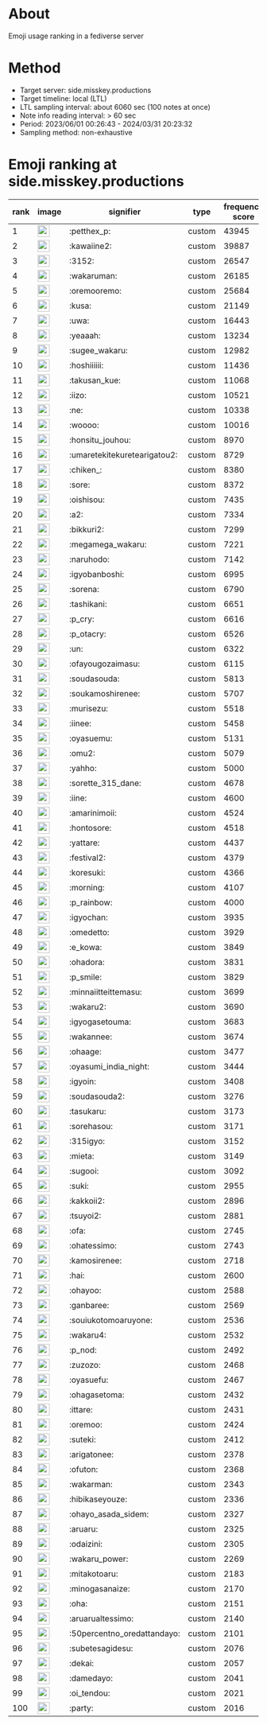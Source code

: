 # About
Emoji usage ranking in a fediverse server

# Method
- Target server: side.misskey.productions
- Target timeline: local (LTL)
- LTL sampling interval: about 6060 sec (100 notes at once)
- Note info reading interval: > 60 sec
- Period: 2023/06/01 00:26:43 - 2024/03/31 20:23:32 
- Sampling method: non-exhaustive

# Emoji ranking at side.misskey.productions

|rank|image|signifier|type|frequency score|
|----|----|----|----|----|
|1|<img height="24" src="https://side.misskey.productions/emoji/petthex_p.webp">|:petthex_p:|custom|43945|
|2|<img height="24" src="https://side.misskey.productions/emoji/kawaiine2.webp">|:kawaiine2:|custom|39887|
|3|<img height="24" src="https://side.misskey.productions/emoji/3152.webp">|:3152:|custom|26547|
|4|<img height="24" src="https://side.misskey.productions/emoji/wakaruman.webp">|:wakaruman:|custom|26185|
|5|<img height="24" src="https://side.misskey.productions/emoji/oremooremo.webp">|:oremooremo:|custom|25684|
|6|<img height="24" src="https://side.misskey.productions/emoji/kusa.webp">|:kusa:|custom|21149|
|7|<img height="24" src="https://side.misskey.productions/emoji/uwa.webp">|:uwa:|custom|16443|
|8|<img height="24" src="https://side.misskey.productions/emoji/yeaaah.webp">|:yeaaah:|custom|13234|
|9|<img height="24" src="https://side.misskey.productions/emoji/sugee_wakaru.webp">|:sugee_wakaru:|custom|12982|
|10|<img height="24" src="https://side.misskey.productions/emoji/hoshiiiiii.webp">|:hoshiiiiii:|custom|11436|
|11|<img height="24" src="https://side.misskey.productions/emoji/takusan_kue.webp">|:takusan_kue:|custom|11068|
|12|<img height="24" src="https://side.misskey.productions/emoji/iizo.webp">|:iizo:|custom|10521|
|13|<img height="24" src="https://side.misskey.productions/emoji/ne.webp">|:ne:|custom|10338|
|14|<img height="24" src="https://side.misskey.productions/emoji/woooo.webp">|:woooo:|custom|10016|
|15|<img height="24" src="https://side.misskey.productions/emoji/honsitu_jouhou.webp">|:honsitu_jouhou:|custom|8970|
|16|<img height="24" src="https://side.misskey.productions/emoji/umaretekitekuretearigatou2.webp">|:umaretekitekuretearigatou2:|custom|8729|
|17|<img height="24" src="https://side.misskey.productions/emoji/chiken_.webp">|:chiken_:|custom|8380|
|18|<img height="24" src="https://side.misskey.productions/emoji/sore.webp">|:sore:|custom|8372|
|19|<img height="24" src="https://side.misskey.productions/emoji/oishisou.webp">|:oishisou:|custom|7435|
|20|<img height="24" src="https://side.misskey.productions/emoji/a2.webp">|:a2:|custom|7334|
|21|<img height="24" src="https://side.misskey.productions/emoji/bikkuri2.webp">|:bikkuri2:|custom|7299|
|22|<img height="24" src="https://side.misskey.productions/emoji/megamega_wakaru.webp">|:megamega_wakaru:|custom|7221|
|23|<img height="24" src="https://side.misskey.productions/emoji/naruhodo.webp">|:naruhodo:|custom|7142|
|24|<img height="24" src="https://side.misskey.productions/emoji/igyobanboshi.webp">|:igyobanboshi:|custom|6995|
|25|<img height="24" src="https://side.misskey.productions/emoji/sorena.webp">|:sorena:|custom|6790|
|26|<img height="24" src="https://side.misskey.productions/emoji/tashikani.webp">|:tashikani:|custom|6651|
|27|<img height="24" src="https://side.misskey.productions/emoji/p_cry.webp">|:p_cry:|custom|6616|
|28|<img height="24" src="https://side.misskey.productions/emoji/p_otacry.webp">|:p_otacry:|custom|6526|
|29|<img height="24" src="https://side.misskey.productions/emoji/un.webp">|:un:|custom|6322|
|30|<img height="24" src="https://side.misskey.productions/emoji/ofayougozaimasu.webp">|:ofayougozaimasu:|custom|6115|
|31|<img height="24" src="https://side.misskey.productions/emoji/soudasouda.webp">|:soudasouda:|custom|5813|
|32|<img height="24" src="https://side.misskey.productions/emoji/soukamoshirenee.webp">|:soukamoshirenee:|custom|5707|
|33|<img height="24" src="https://side.misskey.productions/emoji/murisezu.webp">|:murisezu:|custom|5518|
|34|<img height="24" src="https://side.misskey.productions/emoji/iinee.webp">|:iinee:|custom|5458|
|35|<img height="24" src="https://side.misskey.productions/emoji/oyasuemu.webp">|:oyasuemu:|custom|5131|
|36|<img height="24" src="https://side.misskey.productions/emoji/omu2.webp">|:omu2:|custom|5079|
|37|<img height="24" src="https://side.misskey.productions/emoji/yahho.webp">|:yahho:|custom|5000|
|38|<img height="24" src="https://side.misskey.productions/emoji/sorette_315_dane.webp">|:sorette_315_dane:|custom|4678|
|39|<img height="24" src="https://side.misskey.productions/emoji/iine.webp">|:iine:|custom|4600|
|40|<img height="24" src="https://side.misskey.productions/emoji/amarinimoii.webp">|:amarinimoii:|custom|4524|
|41|<img height="24" src="https://side.misskey.productions/emoji/hontosore.webp">|:hontosore:|custom|4518|
|42|<img height="24" src="https://side.misskey.productions/emoji/yattare.webp">|:yattare:|custom|4437|
|43|<img height="24" src="https://side.misskey.productions/emoji/festival2.webp">|:festival2:|custom|4379|
|44|<img height="24" src="https://side.misskey.productions/emoji/koresuki.webp">|:koresuki:|custom|4366|
|45|<img height="24" src="https://side.misskey.productions/emoji/morning.webp">|:morning:|custom|4107|
|46|<img height="24" src="https://side.misskey.productions/emoji/p_rainbow.webp">|:p_rainbow:|custom|4000|
|47|<img height="24" src="https://side.misskey.productions/emoji/igyochan.webp">|:igyochan:|custom|3935|
|48|<img height="24" src="https://side.misskey.productions/emoji/omedetto.webp">|:omedetto:|custom|3929|
|49|<img height="24" src="https://side.misskey.productions/emoji/e_kowa.webp">|:e_kowa:|custom|3849|
|50|<img height="24" src="https://side.misskey.productions/emoji/ohadora.webp">|:ohadora:|custom|3831|
|51|<img height="24" src="https://side.misskey.productions/emoji/p_smile.webp">|:p_smile:|custom|3829|
|52|<img height="24" src="https://side.misskey.productions/emoji/minnaiitteittemasu.webp">|:minnaiitteittemasu:|custom|3699|
|53|<img height="24" src="https://side.misskey.productions/emoji/wakaru2.webp">|:wakaru2:|custom|3690|
|54|<img height="24" src="https://side.misskey.productions/emoji/igyogasetouma.webp">|:igyogasetouma:|custom|3683|
|55|<img height="24" src="https://side.misskey.productions/emoji/wakannee.webp">|:wakannee:|custom|3674|
|56|<img height="24" src="https://side.misskey.productions/emoji/ohaage.webp">|:ohaage:|custom|3477|
|57|<img height="24" src="https://side.misskey.productions/emoji/oyasumi_india_night.webp">|:oyasumi_india_night:|custom|3444|
|58|<img height="24" src="https://side.misskey.productions/emoji/igyoin.webp">|:igyoin:|custom|3408|
|59|<img height="24" src="https://side.misskey.productions/emoji/soudasouda2.webp">|:soudasouda2:|custom|3276|
|60|<img height="24" src="https://side.misskey.productions/emoji/tasukaru.webp">|:tasukaru:|custom|3173|
|61|<img height="24" src="https://side.misskey.productions/emoji/sorehasou.webp">|:sorehasou:|custom|3171|
|62|<img height="24" src="https://side.misskey.productions/emoji/315igyo.webp">|:315igyo:|custom|3152|
|63|<img height="24" src="https://side.misskey.productions/emoji/mieta.webp">|:mieta:|custom|3149|
|64|<img height="24" src="https://side.misskey.productions/emoji/sugooi.webp">|:sugooi:|custom|3092|
|65|<img height="24" src="https://side.misskey.productions/emoji/suki.webp">|:suki:|custom|2955|
|66|<img height="24" src="https://side.misskey.productions/emoji/kakkoii2.webp">|:kakkoii2:|custom|2896|
|67|<img height="24" src="https://side.misskey.productions/emoji/tsuyoi2.webp">|:tsuyoi2:|custom|2881|
|68|<img height="24" src="https://side.misskey.productions/emoji/ofa.webp">|:ofa:|custom|2745|
|69|<img height="24" src="https://side.misskey.productions/emoji/ohatessimo.webp">|:ohatessimo:|custom|2743|
|70|<img height="24" src="https://side.misskey.productions/emoji/kamosirenee.webp">|:kamosirenee:|custom|2718|
|71|<img height="24" src="https://side.misskey.productions/emoji/hai.webp">|:hai:|custom|2600|
|72|<img height="24" src="https://side.misskey.productions/emoji/ohayoo.webp">|:ohayoo:|custom|2588|
|73|<img height="24" src="https://side.misskey.productions/emoji/ganbaree.webp">|:ganbaree:|custom|2569|
|74|<img height="24" src="https://side.misskey.productions/emoji/souiukotomoaruyone.webp">|:souiukotomoaruyone:|custom|2536|
|75|<img height="24" src="https://side.misskey.productions/emoji/wakaru4.webp">|:wakaru4:|custom|2532|
|76|<img height="24" src="https://side.misskey.productions/emoji/p_nod.webp">|:p_nod:|custom|2492|
|77|<img height="24" src="https://side.misskey.productions/emoji/zuzozo.webp">|:zuzozo:|custom|2468|
|78|<img height="24" src="https://side.misskey.productions/emoji/oyasuefu.webp">|:oyasuefu:|custom|2467|
|79|<img height="24" src="https://side.misskey.productions/emoji/ohagasetoma.webp">|:ohagasetoma:|custom|2432|
|80|<img height="24" src="https://side.misskey.productions/emoji/ittare.webp">|:ittare:|custom|2431|
|81|<img height="24" src="https://side.misskey.productions/emoji/oremoo.webp">|:oremoo:|custom|2424|
|82|<img height="24" src="https://side.misskey.productions/emoji/suteki.webp">|:suteki:|custom|2412|
|83|<img height="24" src="https://side.misskey.productions/emoji/arigatonee.webp">|:arigatonee:|custom|2378|
|84|<img height="24" src="https://side.misskey.productions/emoji/ofuton.webp">|:ofuton:|custom|2368|
|85|<img height="24" src="https://side.misskey.productions/emoji/wakarman.webp">|:wakarman:|custom|2343|
|86|<img height="24" src="https://side.misskey.productions/emoji/hibikaseyouze.webp">|:hibikaseyouze:|custom|2336|
|87|<img height="24" src="https://side.misskey.productions/emoji/ohayo_asada_sidem.webp">|:ohayo_asada_sidem:|custom|2327|
|88|<img height="24" src="https://side.misskey.productions/emoji/aruaru.webp">|:aruaru:|custom|2325|
|89|<img height="24" src="https://side.misskey.productions/emoji/odaizini.webp">|:odaizini:|custom|2305|
|90|<img height="24" src="https://side.misskey.productions/emoji/wakaru_power.webp">|:wakaru_power:|custom|2269|
|91|<img height="24" src="https://side.misskey.productions/emoji/mitakotoaru.webp">|:mitakotoaru:|custom|2183|
|92|<img height="24" src="https://side.misskey.productions/emoji/minogasanaize.webp">|:minogasanaize:|custom|2170|
|93|<img height="24" src="https://side.misskey.productions/emoji/oha.webp">|:oha:|custom|2151|
|94|<img height="24" src="https://side.misskey.productions/emoji/aruarualtessimo.webp">|:aruarualtessimo:|custom|2140|
|95|<img height="24" src="https://side.misskey.productions/emoji/50percentno_oredattandayo.webp">|:50percentno_oredattandayo:|custom|2101|
|96|<img height="24" src="https://side.misskey.productions/emoji/subetesagidesu.webp">|:subetesagidesu:|custom|2076|
|97|<img height="24" src="https://side.misskey.productions/emoji/dekai.webp">|:dekai:|custom|2057|
|98|<img height="24" src="https://side.misskey.productions/emoji/damedayo.webp">|:damedayo:|custom|2041|
|99|<img height="24" src="https://side.misskey.productions/emoji/oi_tendou.webp">|:oi_tendou:|custom|2021|
|100|<img height="24" src="https://side.misskey.productions/emoji/party.webp">|:party:|custom|2016|
